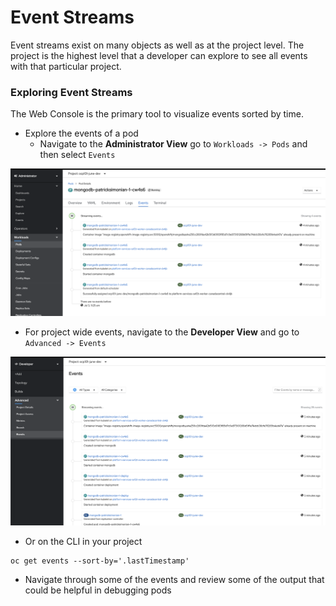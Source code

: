 # Event Streams
Event streams exist on many objects as well as at the project level. The project is the highest level that a 
developer can explore to see all events with that particular project. 

### Exploring Event Streams
The Web Console is the primary tool to visualize events sorted by time.

- Explore the events of a pod
    - Navigate to the __Administrator View__ go to `Workloads -> Pods` and then select `Events`

![](./images/08_event_stream_01.png)

- For project wide events, navigate to the __Developer View__ and go to `Advanced -> Events`

![](./images/08_event_stream_02.png)

- Or on the CLI in your project 

```shell
oc get events --sort-by='.lastTimestamp'
```

- Navigate through some of the events and review some of the output that could be helpful 
in debugging pods